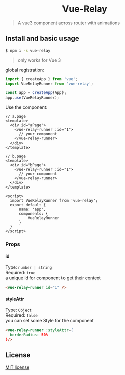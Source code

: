 <h1 align="center">Vue-Relay</h1>

> A vue3 component across router with animations
## Install and basic usage
```bash
$ npm i -s vue-relay
```
> only works for Vue 3

global registration:

```js
import { createApp } from 'vue';
import VueRelayRunner from 'vue-relay';

const app = createApp(App);
app.use(VueRelayRunner);
```

Use the component:

```vue
// a.page
<template>
  <div id="aPage">
    <vue-relay-runner :id="1">
      // your component
    </vue-relay-runner>
  </div>
</template>

// b.page
<template>
  <div id="bPage">
    <vue-relay-runner :id="1">
      // your component
    </vue-relay-runner>
  </div>
</template>

<script>
  import VueRelayRunner from 'vue-relay';
  export default {
      name: 'app',
      components: {
          VueRelayRunner
      }
  }
</script>
```

### Props
#### id
Type: `number | string`<br>
Required: `true`<br>
a unique id for component to get their context<br>
```html
<vue-relay-runner id="1" />
```
#### styleAttr
Type: `Object`<br>
Required: `false`<br>
you can set some Style for the component
```html
<vue-relay-runner :styleAttr={
  borderRadius: 50%
}/>
```

## License

[MIT license](LICENSE)
